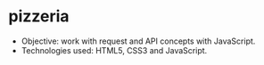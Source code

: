 # pizzeria
* Objective: work with request and API concepts with JavaScript.
* Technologies used: HTML5, CSS3 and JavaScript.
